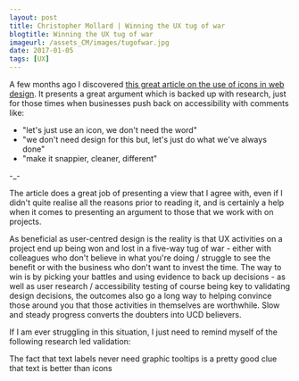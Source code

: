 ```yaml
---
layout: post
title: Christopher Mollard | Winning the UX tug of war
blogtitle: Winning the UX tug of war
imageurl: /assets_CM/images/tugofwar.jpg
date: 2017-01-05
tags: [UX]
---
```

<p>
A few months ago I discovered <a href="https://www.smashingmagazine.com/2016/10/icons-as-part-of-a-great-user-experience/" target="_blank">this great article on the use of icons in web design</a>. It presents a great argument which is backed  up with research, just for those times when businesses push back on accessibility with comments like:
</p>
<ul>
    <li>"let's just use an icon, we don't need the word"</li>
    <li>"we don't need design for this but, let's just do what we've always done"</li>
    <li>"make it snappier, cleaner, different"</li>
</ul>
-_-
<p>
The article does a great job of presenting a view that I agree with, even if I didn't quite realise all the reasons prior to reading it, and is certainly a help when it comes to presenting an argument to those that we work with on projects. 
</p>
<p>
As beneficial as user-centred design is the reality is that UX activities on a project end up being won and lost in a five-way tug of war - either with colleagues who don't believe in what you're doing / struggle to see the benefit or with the business who don't want to invest the time. The way to win is by picking your battles and using evidence to back up decisions - as well as user research / accessibility testing of course being key to validating design decisions, the outcomes also go a long way to helping convince those around you that those activities in themselves are worthwhile. Slow and steady progress converts the doubters into UCD believers.  
</p>
<p>
If I am ever struggling in this situation, I just need to remind myself of the following research led validation:
</p>
<p>
<span class="quote">The fact that text labels never need graphic tooltips is a pretty good clue that text is better than icons</span>
</p>
